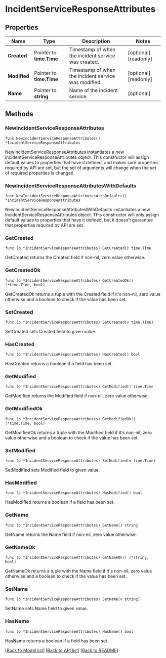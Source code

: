 # IncidentServiceResponseAttributes

## Properties

| Name         | Type                     | Description                                          | Notes                 |
| ------------ | ------------------------ | ---------------------------------------------------- | --------------------- |
| **Created**  | Pointer to **time.Time** | Timestamp of when the incident service was created.  | [optional] [readonly] |
| **Modified** | Pointer to **time.Time** | Timestamp of when the incident service was modified. | [optional] [readonly] |
| **Name**     | Pointer to **string**    | Name of the incident service.                        | [optional]            |

## Methods

### NewIncidentServiceResponseAttributes

`func NewIncidentServiceResponseAttributes() *IncidentServiceResponseAttributes`

NewIncidentServiceResponseAttributes instantiates a new IncidentServiceResponseAttributes object.
This constructor will assign default values to properties that have it defined,
and makes sure properties required by API are set, but the set of arguments
will change when the set of required properties is changed.

### NewIncidentServiceResponseAttributesWithDefaults

`func NewIncidentServiceResponseAttributesWithDefaults() *IncidentServiceResponseAttributes`

NewIncidentServiceResponseAttributesWithDefaults instantiates a new IncidentServiceResponseAttributes object.
This constructor will only assign default values to properties that have it defined,
but it doesn't guarantee that properties required by API are set.

### GetCreated

`func (o *IncidentServiceResponseAttributes) GetCreated() time.Time`

GetCreated returns the Created field if non-nil, zero value otherwise.

### GetCreatedOk

`func (o *IncidentServiceResponseAttributes) GetCreatedOk() (*time.Time, bool)`

GetCreatedOk returns a tuple with the Created field if it's non-nil, zero value otherwise
and a boolean to check if the value has been set.

### SetCreated

`func (o *IncidentServiceResponseAttributes) SetCreated(v time.Time)`

SetCreated sets Created field to given value.

### HasCreated

`func (o *IncidentServiceResponseAttributes) HasCreated() bool`

HasCreated returns a boolean if a field has been set.

### GetModified

`func (o *IncidentServiceResponseAttributes) GetModified() time.Time`

GetModified returns the Modified field if non-nil, zero value otherwise.

### GetModifiedOk

`func (o *IncidentServiceResponseAttributes) GetModifiedOk() (*time.Time, bool)`

GetModifiedOk returns a tuple with the Modified field if it's non-nil, zero value otherwise
and a boolean to check if the value has been set.

### SetModified

`func (o *IncidentServiceResponseAttributes) SetModified(v time.Time)`

SetModified sets Modified field to given value.

### HasModified

`func (o *IncidentServiceResponseAttributes) HasModified() bool`

HasModified returns a boolean if a field has been set.

### GetName

`func (o *IncidentServiceResponseAttributes) GetName() string`

GetName returns the Name field if non-nil, zero value otherwise.

### GetNameOk

`func (o *IncidentServiceResponseAttributes) GetNameOk() (*string, bool)`

GetNameOk returns a tuple with the Name field if it's non-nil, zero value otherwise
and a boolean to check if the value has been set.

### SetName

`func (o *IncidentServiceResponseAttributes) SetName(v string)`

SetName sets Name field to given value.

### HasName

`func (o *IncidentServiceResponseAttributes) HasName() bool`

HasName returns a boolean if a field has been set.

[[Back to Model list]](../README.md#documentation-for-models) [[Back to API list]](../README.md#documentation-for-api-endpoints) [[Back to README]](../README.md)
